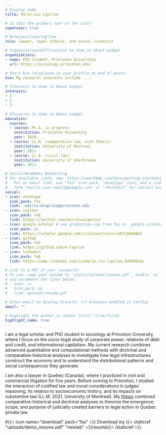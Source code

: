 ```yaml
---
# Display name
title: Marie-Lou Laprise

# Is this the primary user of the site?
superuser: true

# Role/position/tagline
role: Lawyer, legal scholar, and social scientist 

# Organizations/Affiliations to show in About widget
organizations:
- name: PhD student, Princeton University
  url: https://sociology.princeton.edu/

# Short bio (displayed in user profile at end of posts)
bio: My research interests include ....

# Interests to show in About widget
interests:
- 1
- 2
- 3

# Education to show in About widget
education:
  courses:
  - course: Ph.D. in progress
    institution: Princeton University
    year: 2020-...
  - course: LL.M. (comparative law, with thesis)
    institution: University of Montreal
    year: 2021
  - course: LL.B. (civil law)
    institution: University of Sherbrooke
    year: 2013

# Social/Academic Networking
# For available icons, see: https://wowchemy.com/docs/getting-started/page-builder/#icons
#   For an email link, use "fas" icon pack, "envelope" icon, and a link in the
#   form "mailto:your-email@example.com" or "/#contact" for contact widget.
social:
- icon: envelope
  icon_pack: fas
  link: 'mailto:mlaprise@princeton.edu'
- icon: twitter
  icon_pack: fab
  link: https://twitter.com/marieloulaprise
- icon: google-scholar # use graduation-cap from fas or `google-scholar` icon from `ai` icon pack
  icon_pack: ai
  link: https://scholar.google.com/citations?user=lUKTz88AAAAJ
- icon: github
  icon_pack: fab
  link: https://github.com/m-laprise
- icon: linkedin
  icon_pack: fab
  link: https://www.linkedin.com/in/marie-lou-laprise-92693826/

# Link to a PDF of your resume/CV.
# To use: copy your resume to `static/uploads/resume.pdf`, enable `ai` icons in `params.toml`, 
# and uncomment the lines below.
# - icon: cv
#   icon_pack: ai
#   link: uploads/resume.pdf

# Enter email to display Gravatar (if Gravatar enabled in Config)
email: ""

# Highlight the author in author lists? (true/false)
highlight_name: true
---
```


I am a legal scholar and PhD student in sociology at Princeton University, where I focus on the socio-legal study of corporate power, relations of debt and credit, and informational capitalism. My current research combines advanced quantitative and computational methods with doctrinal and comparative-historical analyses to investigate how legal infrastructures construct the economy and to understand the distributional patterns and social consequences they generate.

I am also a lawyer in Quebec (Canada), where I practiced in civil and commercial litigation for five years. Before coming to Princeton, I studied the interaction of codified law and moral considerations in judges' reasoning, its relation to socioeconomic history, and its impacts on substantive law (LL.M. 2021, University of Montreal). My [thesis](https://dx.doi.org/10.2139/ssrn.3812636) combined comparative-historical and doctrinal analyses to theorize the emergence, scope, and purpose of judicially created barriers to legal action in Quebec private law. 

#{{< icon name="download" pack="fas" >}} Download my {{< staticref "uploads/demo_resume.pdf" "newtab" >}}resumé{{< /staticref >}}.
